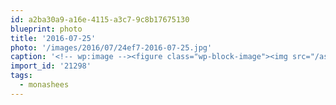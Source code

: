 ```yaml
---
id: a2ba30a9-a16e-4115-a3c7-9c8b17675130
blueprint: photo
title: '2016-07-25'
photo: '/images/2016/07/24ef7-2016-07-25.jpg'
caption: '<!-- wp:image --><figure class="wp-block-image"><img src="/assets/images/2016/07/24ef7-2016-07-25.jpg" /></figure><!-- /wp:image --><!-- wp:paragraph --><p>No cell service. No email. No Pokemon. Just lots and lots of wilderness. #monashees</p><!-- /wp:paragraph -->'
import_id: '21298'
tags:
  - monashees
---
```

